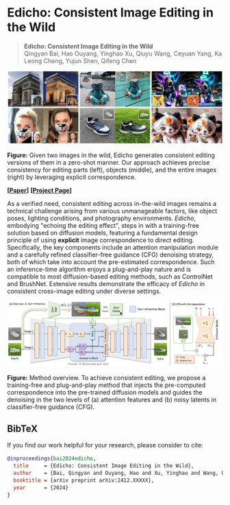 # Edicho: Consistent Image Editing in the Wild

> **Edicho: Consistent Image Editing in the Wild** <br>
> Qingyan Bai, Hao Ouyang, Yinghao Xu, Qiuyu Wang, Ceyuan Yang, Ka Leong Cheng, Yujun Shen, Qifeng Chen <br>

<div align=center>
<img src="./docs/assets/teaser.jpg" width=850px>
</div>

**Figure:**  Given two images in the wild, Edicho generates consistent editing versions of them in a zero-shot manner. Our approach
achieves precise consistency for editing parts (left), objects (middle), and the entire images (right) by leveraging explicit correspondence.

**[**[**Paper**](https://arxiv.org/pdf/2412.XXXXX)**]**
**[**[**Project Page**](https://ezioby.github.io/edicho/)**]**

As a verified need, consistent editing across in-the-wild images remains a technical challenge arising from various unmanageable factors, like object poses, lighting conditions, and photography environments.
<i>Edicho</i>, embodying "echoing the editing effect", steps in with a training-free solution based on diffusion models, featuring a fundamental design principle of using <b>explicit</b> image correspondence to direct editing.
Specifically, the key components include an attention manipulation module and a carefully refined classifier-free guidance (CFG) denoising strategy, both of which take into account the pre-estimated correspondence.
Such an inference-time algorithm enjoys a plug-and-play nature and is compatible to most diffusion-based editing methods, such as ControlNet and BrushNet.
Extensive results demonstrate the efficacy of <i>Edicho</i> in consistent cross-image editing under diverse settings.

<div align=center>
<img src="./docs/assets/pipeline.jpg" width=900px>
</div>

**Figure:**  Method overview. To achieve consistent editing, we propose a training-free and plug-and-play method that injects the pre-computed correspondence into the pre-trained diffusion models and guides the denoising in the two levels of (a) attention features and (b) noisy latents in classifier-free guidance (CFG).


## BibTeX

If you find our work helpful for your research, please consider to cite:
```bibtex
@inproceedings{bai2024edicho,
  title     = {Edicho: Consistent Image Editing in the Wild},
  author    = {Bai, Qingyan and Ouyang, Hao and Xu, Yinghao and Wang, Qiuyu and Yang, Ceyuan and Cheng, Ka Leong and Shen, Yujun and Chen, Qifeng},
  booktitle = {arXiv preprint arXiv:2412.XXXXX},
  year      = {2024}
}
```
